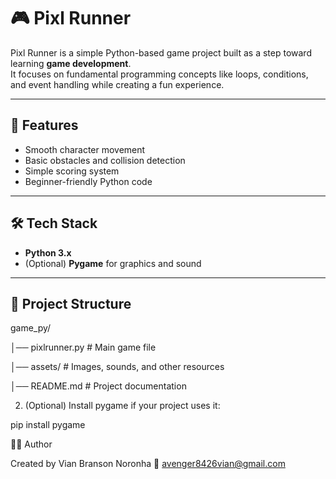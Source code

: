 # 🎮 Pixl Runner

Pixl Runner is a simple Python-based game project built as a step toward learning **game development**.  
It focuses on fundamental programming concepts like loops, conditions, and event handling while creating a fun experience.

---

## 🚀 Features
- Smooth character movement  
- Basic obstacles and collision detection  
- Simple scoring system  
- Beginner-friendly Python code  

---

## 🛠️ Tech Stack
- **Python 3.x**  
- (Optional) **Pygame** for graphics and sound  

---

## 📂 Project Structure

game_py/

│── pixlrunner.py   # Main game file

│── assets/         # Images, sounds, and other resources

│── README.md       # Project documentation


2.	(Optional) Install pygame if your project uses it:

pip install pygame

👨‍💻 Author

Created by Vian Branson Noronha
📧 avenger8426vian@gmail.com

